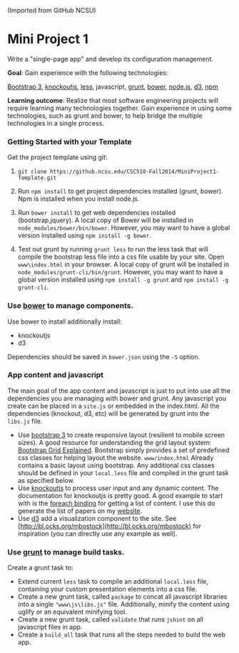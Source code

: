 
(Imported from GitHub NCSU)

Mini Project 1
==============

Write a "single-page app" and develop its configuration management.

**Goal**: Gain experience with the following technologies:

[Bootstrap 3](http://getbootstrap.com/), [knockoutjs](http://knockoutjs.com/), [less](http://lesscss.org/), javascript, [grunt](http://gruntjs.com/), [bower](http://bower.io/), [node.js](http://nodejs.org/), [d3](http://d3js.org/), [npm](https://www.npmjs.org/)

**Learning outcome**: Realize that most software engineering projects will require learning many technologies together.  Gain experience in using some technologies, such as grunt and bower, to help bridge the multiple technologies in a single process.

### Getting Started with your Template

Get the project template using git:

1) `git clone https://github.ncsu.edu/CSC510-Fall2014/MiniProject1-Template.git`

2) Run `npm install` to get project dependencies installed (grunt, bower). Npm is installed when you install node.js.

3) Run `bower install` to get web dependencies installed (bootstrap,jquery).
A local copy of Bower will be installed in `node_modules/bower/bin/bower`.  However, you may want to have a global version installed using `npm install -g bower`.

4) Test out grunt by running `grunt less` to run the less task that will compile the bootstrap less file into a css file usable by your site.  Open `www\index.html` in your browser.  A local copy of grunt will be installed in `node_modules/grunt-cli/bin/grunt`. However, you may want to have a global version installed using `npm install -g grunt` and `npm install -g grunt-cli`.


### Use [bower](http://bower.io/) to manage components.

Use bower to install additionally install:

* knockoutjs
* d3

Dependencies should be saved in `bower.json` using the `-S` option.

### App content and javascript

The main goal of the app content and javascript is just to put into use all the dependencies you are managing with bower and grunt.  Any javascript you create can be placed in a `site.js` or embedded in the index.html.  All the dependencies (knockout, d3, etc) will be generated by grunt into the `libs.js` file.

* Use [bootstrap 3](http://getbootstrap.com/) to create responsive layout (resilient to mobile screen sizes). A good resource for understanding the grid layout system: [Bootstrap Grid Explained](http://www.helloerik.com/the-subtle-magic-behind-why-the-bootstrap-3-grid-works).  Bootstrap simply provides a set of predefined css classes for helping layout the website.  `www/index.html` Already contains a basic layout using bootstrap.  Any additional css classes should be defined in your `local.less` file and compiled in the grunt task as specified below.
* Use [knockoutjs](http://knockoutjs.com/) to process user input and any dynamic content. The documentation for knockoutjs is pretty good.  A good example to start with is the [foreach binding](http://knockoutjs.com/documentation/foreach-binding.html) for getting a list of content.  I use this do generate the list of papers on my [website](http://chrisparnin.me).
* Use [d3](http://d3js.org/) add a visualization component to the site. See [http://bl.ocks.org/mbostock](http://bl.ocks.org/mbostock) for inspiration (you can directly use any example as well).

### Use [grunt](http://gruntjs.com/) to manage build tasks.

Create a grunt task to:

* Extend current `less` task to compile an additional `local.less` file, containing your custom presentation elements into a css file.
* Create a new grunt task, called `package` to concat all javascript libraries into a single `"www\js\libs.js"` file.  Additionally, minify the content using uglify or an equivalent minifying tool. 
* Create a new grunt task, called `validate` that runs `jshint` on all javascript files in app.
* Create a `build_all` task that runs all the steps needed to build the web app.


